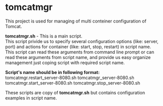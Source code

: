 # tomcatmgr 

This project is used for managing of multi conteiner configuration of Tomcat.  

**tomcatmgr.sh** - This is a main script.  
This script privide us to specify several configuration options (like: server, port) and actions for container (like: start, stop, restart) in script name.  
This script can read these arguments from command line prompt or can read these arguments from script name, and provide us easy organize management just coping script with required script name.  

**Script's name should be in following format:**  
tomcatmgr.restart_server-8080.sh
tomcatmgr_server-8080.sh
tomcatmgr.start_server-8080.sh
tomcatmgr.stop_server-8080.sh

These scripts are copy of **tomcatmgr.sh** but contains configuration examples in script name.  


